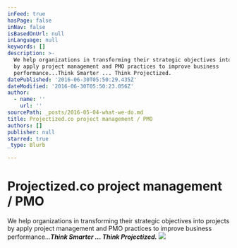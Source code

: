 ```yaml
---
inFeed: true
hasPage: false
inNav: false
isBasedOnUrl: null
inLanguage: null
keywords: []
description: >-
  We help organizations in transforming their strategic objectives into projects
  by apply project management and PMO practices to improve business
  performance...Think Smarter ... Think Projectized.
datePublished: '2016-06-30T05:50:29.435Z'
dateModified: '2016-06-30T05:50:23.056Z'
author:
  - name: ''
    url: ''
sourcePath: _posts/2016-05-04-what-we-do.md
title: Projectized.co project management / PMO
authors: []
publisher: null
starred: true
_type: Blurb

---
```

# Projectized.co project management / PMO

We help organizations in transforming their strategic objectives into projects by apply project management and PMO practices to improve business performance..._**Think Smarter ... Think Projectized.**_
![](https://the-grid-user-content.s3-us-west-2.amazonaws.com/2857fcd8-6c08-40e4-8582-e86123ef8850.png)